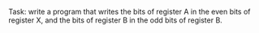 Task: write a program that writes the bits of register A in the even bits of register X, and the bits of register B in the odd bits of register B.
